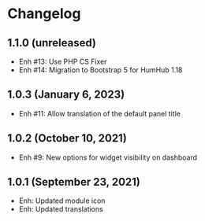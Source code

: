 Changelog
=========

1.1.0 (unreleased)
-------------------------
- Enh #13: Use PHP CS Fixer
- Enh #14: Migration to Bootstrap 5 for HumHub 1.18
 
1.0.3 (January 6, 2023)
------------------------
- Enh #11: Allow translation of the default panel title 


1.0.2 (October 10, 2021)
-------------------------
- Enh #9: New options for widget visibility on dashboard


1.0.1 (September 23, 2021)
----------------------------
- Enh: Updated module icon
- Enh: Updated translations
